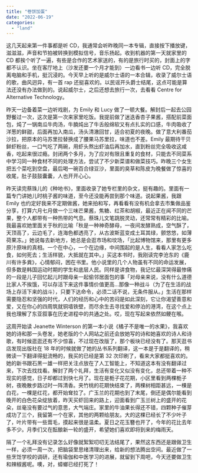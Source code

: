 ```yaml
---
title: "卷饼加蛋"
date: "2022-06-19"
categories: 
  - "land"
---
```


这几天起来第一件事都是听 CD，我通常会听昨晚同一本专辑，直接按下播放键，滋滋滋，声音和节拍被转换到模拟信号，音乐扬起。收到机器的第一天就家里的 CD 都挨个听了一遍，有些是合作的艺术家送的，有的是旅行时买的，封面上的字都不认识。坐在客厅地上（沙发还要一个月才能到）一边看书一边听 CD，完全脱离电脑和手机，挺沉浸的。今天早上听的是威尔士语的一本合辑，收录了威尔士语的歌，曲风迥异，有一首 rap 还挺喜欢的。以民谣开头爵士结尾，这点可能是算法还没有办法做到的。说起威尔士，之后还想去旅行一次，去看看 Centre for Alternative Technology。  
  
昨天一边备着菜一边听戏剧，为 Emily 和 Lucy 做了一顿大餐。解封后一起去公园野餐过一次，这次是第一次来家里吃饭。我提前做了迷迭香杏子果酱，搭配前菜面包，炖了一锅南瓜牛肉汤，牛腩炖出了牛舌般绵软又有点扎实的口感，牛肉吸收了洋葱的鲜甜，后面再加入南瓜，汤头清澈回甘，适合初夏的夜晚。做了意大利番茄沙拉，把原本的马苏里拉替换成了腰果马苏里拉，味道也不差。Emily 最期待干贝鲜虾粉丝，一口气吃了两碗，用虾头熬出虾油后再加水，直到粉丝完全吸收这咸香，吃起来很过瘾。封闭两个多月，为了应对有限且重复的食材，只能去不同菜系中学习同一种食材不同的处理方法，尝试了不少新菜谱和做菜技巧。昨晚三个女生把五个菜吃到空盘，最后喝一碗百合绿豆沙，里面的臭草和陈皮为晚餐做了惊喜的收尾，肚子鼓鼓囊囊，人也开开心心。

昨天读完蔡珠儿的《种地书》，里面收录了她专栏里的杂文，挺有趣的。里面有一篇专门讲她儿时桃子酱的味道，至今还没能再尝到那个味道。说起果酱，我跟 Emily 也约定好我来不定期做酱，她来拍和写，再看看有没有机会拿去市集做品鉴分享，打算六月七月做一个三味芒果酱，焦糖、红茶和胡椒，最近正在闻不同的芒果，整个人都带有一种热带的气息。蔡珠儿文笔跳脱灵动，还常常有精彩的比喻。我最喜欢她里面关于秋的比喻「秋是一种神奇酵母，一夜间发酵熟成，空气酥了，天顶高了，云边毛了，连海色都透亮了，从古波斯蓝变成土耳其绿，颤悠悠，如薄荷果冻。」她说每去新地方，她总是会逛市场和坟场，「比起博物馆来，那里有更多原汁原味的真相。一个在中心，一个在边缘，中间围起的是人生，看看人家怎么吃食，如何死去；生活样貌，大抵就在其中。」买这本书时，我刚读完李沧东的《鹿川有许多粪》，心情郁闷，困在书里。他小说里的几个人物虽有不同的命运发展，但多数是韩国运动时期的学生和底层人民。同样是讲食物，我记忆最深哭得最惨痛的一段是儿子回忆起儿时跟母亲一起偷邻居面包的事「对母亲来说，没有什么道德比家人不挨饿，可以存活下来这件事情价值更高...那像一种战斗（为了在生活的战场上存活下来的战斗），只要下达命令，必须二话不说，无条件服从。」生活在那样需要隐忍和坚强的时代，人们的经历和心中的苦闷是如此深刻，它让你渴望善意和爱，又在你心的四周筑就铜墙铁壁，而尽余生去寻找爱和停泊的港湾，在这个点上我也理解了东亚叙事在历史进程中的共通之处。哎，现在写起来依然如鲠在喉。  
  
这周开始读 Jeanette Winterson 的第一本小说《橘子不是唯一的水果》，我喜欢她的诗和那一头卷发，她老版的个人网站之前还会放她写的诗和她喜欢的诗人和诗歌，有时候逛逛还有不少惊喜，不过现在改版了，那个板块已经没有了。那天逛书店发现出版社在 18 年的时候就做了她的丛书系列翻译，这一本是于是翻译的，稍微读一下翻译得挺流畅的，我买的已经是第 32 次印刷了，看来大家都挺喜欢的。她的新书跟石黑一雄一样把关注点放在了人工智能上，不知道这本有没有翻译过来，下次去找找看。解封了两个礼拜，生活有变化又似没有变化，总还带着一种不现实的感觉，日子却都过到快七月了。现在是栀子花花期，小区里看到两棵栀子树，夜晚散步路过时一阵清香。夹竹桃的花期快结束了，两棵树相距甚远，一棵是白花，一棵是红花，都开始耷拉了。广玉兰的花期也到了末尾，倒还是偶尔能看到晚开的白色花朵绽放着，昨天买虾回来的路上，迎面看到广玉兰树上的盛开的花朵，丝毫没有要过气的意思，大气端庄。家里的牛油果长得还不错，四颗种子催芽成功了三个，我留第一个在家，其他的两颗给朋友。大的这棵已经长了不少叶子了，叶片带有一些茸毛，摸起来很是温柔。夏日之花玉簪也开了，今年的花比去年多不少。月季们又在酝酿新一轮的盛开，希望她们喜欢即将到来的梅雨天。  
  
隔了一个礼拜没有记录怎么好像就絮絮叨叨无法结尾了，果然这东西还是跟做卫生一样，必须一周一次，把脑袋里思绪清理出来，给新的想法腾出空间。最近做了一些烹饪学校的调研，还有瑜伽和中医学习的进展，就留到下周吧，今天还要做卫生和辣椒酱呢。噢，对，蟑螂已经打死了！
